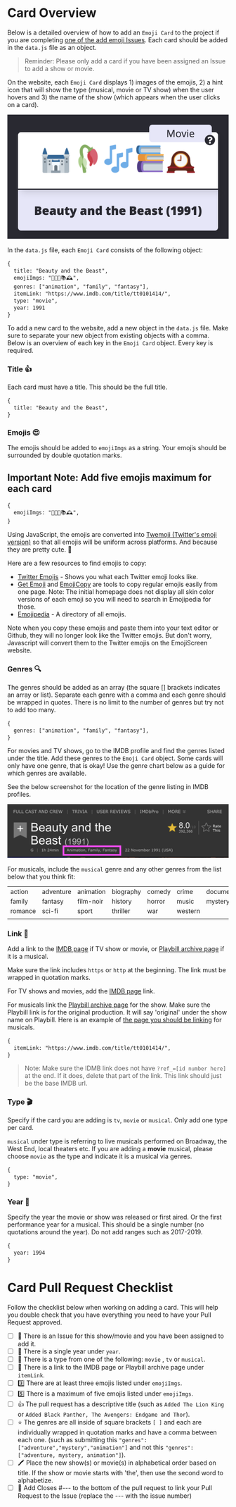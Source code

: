 # Card Overview

Below is a detailed overview of how to add an `Emoji Card` to the project if you are completing [one of the add emoji Issues](https://github.com/brittanyrw/emojiscreen/issues?q=is%3Aopen+is%3Aissue+label%3A%22add+emojis%22). Each card should be added in the `data.js` file as an object. 

> Reminder: Please only add a card if you have been assigned an Issue to add a show or movie.

On the website, each `Emoji Card` displays 1) images of the emojis, 2) a hint icon that will show the type (musical, movie or TV show) when the user hovers and 3) the name of the show (which appears when the user clicks on a card).

![Screenshot of Beauty and the Beast Emoji Card](../readme/emoji-card.png)

In the `data.js` file, each `Emoji Card` consists of the following object:

```
{
  title: "Beauty and the Beast",
  emojiImgs: "🏰🥀🎶📚🕰️",
  genres: ["animation", "family", "fantasy"],
  itemLink: "https://www.imdb.com/title/tt0101414/",
  type: "movie",
  year: 1991
}
```

To add a new card to the website, add a new object in the `data.js` file. Make sure to separate your new object from existing objects with a comma. Below is an overview of each key in the `Emoji Card` object. Every key is required.

### Title 👍

Each card must have a title. This should be the full title.

```
{
  title: "Beauty and the Beast",
}
```

### Emojis 😍

The emojis should be added to `emojiImgs` as a string. Your emojis should be surrounded by double quotation marks.

## **Important Note: Add five emojis maximum for each card**

```
{
  emojiImgs: "🏰🥀🎶📚🕰️",
}
```

Using JavaScript, the emojis are converted into [Twemoji (Twitter's emoji version)](https://github.com/twitter/twemoji) so that all emojis will be uniform across platforms. And because they are pretty cute. 💖

Here are a few resources to find emojis to copy:

- [Twitter Emojis](https://www.piliapp.com/twitter-symbols/) - Shows you what each Twitter emoji looks like. 
- [Get Emoji](https://getemoji.com/) and [EmojiCopy](https://www.emojicopy.com/) are tools to copy regular emojis easily from one page. Note: The initial homepage does not display all skin color versions of each emoji so you will need to search in Emojipedia for those.
- [Emojipedia](https://emojipedia.org/) - A directory of all emojis.

Note when you copy these emojis and paste them into your text editor or Github, they will no longer look like the Twitter emojis. But don't worry, Javascript will convert them to the Twitter emojis on the EmojiScreen website.

### Genres 🔍

The genres should be added as an array (the square [] brackets indicates an array or list). Separate each genre with a comma and each genre should be wrapped in quotes. There is no limit to the number of genres but try not to add too many.

```
{
  genres: ["animation", "family", "fantasy"],
}
```

For movies and TV shows, go to the IMDB profile and find the genres listed under the title. Add these genres to the `Emoji Card` object. Some cards will only have one genre, that is okay! Use the genre chart below as a guide for which genres are available.

See the below screenshot for the location of the genre listing in IMDB profiles.

![Screenshot of the Beauty and the Beast IDMB profile with the genres circled](../readme/imdb-screenshot.png)


For musicals, include the `musical` genre and any other genres from the list below that you think fit:

|         |           |           |           |        |         |             |       |
| ------- | --------- | --------- | --------- | ------ | ------- | ----------- | ----- |
| action  | adventure | animation | biography | comedy | crime   | documentary | drama |
| family  | fantasy   | film-noir | history   | horror | music   | mystery     | news  |
| romance | sci-fi    | sport     | thriller  | war    | western |             |       |
|         |           |           |           |        |         |             |       |

### Link 🔗

Add a link to the [IMDB page](https://www.imdb.com/) if TV show or movie, or [Playbill archive page](http://www.playbill.com/vault) if it is a musical.

Make sure the link includes `https` or `http` at the beginning. The link must be wrapped in quotation marks.

For TV shows and movies, add the [IMDB page](https://www.imdb.com/) link.

For musicals link the [Playbill archive page](http://www.playbill.com/vault) for the show. Make sure the Playbill link is for the original production. It will say 'original' under the show name on Playbill. Here is an example of [the page you should be linking](http://www.playbill.com/production/les-miserables-broadway-theatre-vault-0000012257) for musicals.

```
{
  itemLink: "https://www.imdb.com/title/tt0101414/",
}
```

> Note: Make sure the IDMB link does not have `?ref_=[id number here]` at the end. If it does, delete that part of the link. This link should just be the base IMDB url.


### Type 🎬

Specify if the card you are adding is `tv`, `movie` or `musical`. Only add one type per card. 

`musical` under type is referring to live musicals performed on Broadway, the West End, local theaters etc. If you are adding a **movie** musical, please choose `movie` as the type and indicate it is a musical via genres.

```
{
  type: "movie",
}
```

### Year 📆

Specify the year the movie or show was released or first aired. Or the first performance year for a musical. This should be a  single number (no quotations around the year). Do not add ranges such as 2017-2019. 

```
{
  year: 1994
}
```

# Card Pull Request Checklist

Follow the checklist below when working on adding a card. This will help you double check that you have everything you need to have your Pull Request approved.

- [ ] 💜 There is an Issue for this show/movie and you have been assigned to add it. 
- [ ] 🌈 There is a single year under `year`. 
- [ ] 📅 There is a type from one of the following: `movie` , `tv` or `musical`.
- [ ] 🔗 There is a link to the IMDB page or Playbill archive page under `itemLink`.
- [ ] 3️⃣ There are at least three emojis listed under `emojiImgs`.
- [ ] 5️⃣ There is a maximum of five emojis listed under `emojiImgs`.
- [ ] 👍 The pull request has a descriptive title (such as `Added The Lion King` or `Added Black Panther, The Avengers: Endgame and Thor`).
- [ ] ⭐ The genres are all inside of square brackets `[ ]` and each are individually wrapped in quotation marks and have a comma between each one. (such as submitting this `"genres": ["adventure","mystery","animation"]` and not this `"genres":["adventure, mystery, animation"]`).
- [ ] 🖍️ Place the new show(s) or movie(s) in alphabetical order based on title. If the show or movie starts with 'the', then use the second word to alphabetize.
- [ ] 👋 Add Closes #--- to the bottom of the pull request to link your Pull Request to the Issue (replace the --- with the issue number)
